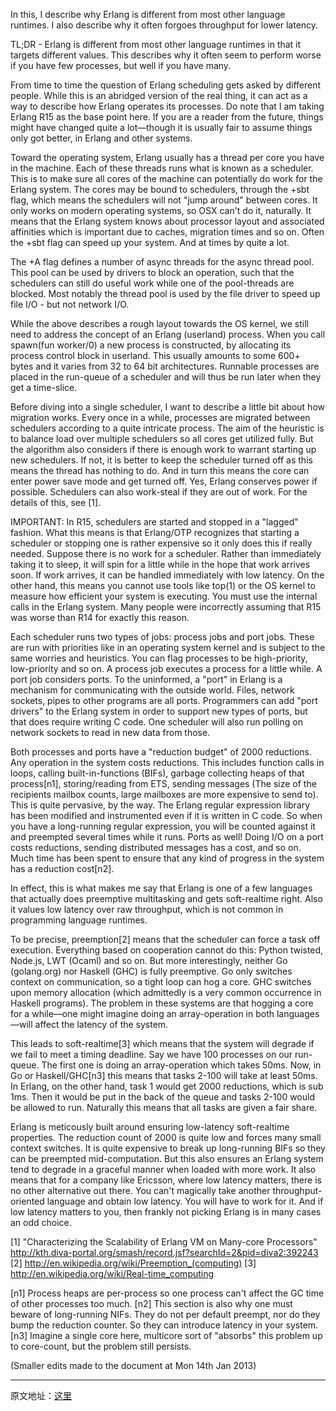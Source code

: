 

In this, I describe why Erlang is different from most other language runtimes. I also describe why it often forgoes throughput for lower latency.

TL;DR - Erlang is different from most other language runtimes in that it targets different values. This describes why it often seem to perform worse if you have few processes, but well if you have many.

From time to time the question of Erlang scheduling gets asked by different people. While this is an abridged version of the real thing, it can act as a way to describe how Erlang operates its processes. Do note that I am taking Erlang R15 as the base point here. If you are a reader from the future, things might have changed quite a lot—though it is usually fair to assume things only got better, in Erlang and other systems.

Toward the operating system, Erlang usually has a thread per core you have in the machine. Each of these threads runs what is known as a scheduler. This is to make sure all cores of the machine can potentially do work for the Erlang system. The cores may be bound to schedulers, through the +sbt flag, which means the schedulers will not "jump around" between cores. It only works on modern operating systems, so OSX can't do it, naturally. It means that the Erlang system knows about processor layout and associated affinities which is important due to caches, migration times and so on. Often the +sbt flag can speed up your system. And at times by quite a lot.

The +A flag defines a number of async threads for the async thread pool. This pool can be used by drivers to block an operation, such that the schedulers can still do useful work while one of the pool-threads are blocked. Most notably the thread pool is used by the file driver to speed up file I/O - but not network I/O.

While the above describes a rough layout towards the OS kernel, we still need to address the concept of an Erlang (userland) process. When you call spawn(fun worker/0) a new process is constructed, by allocating its process control block in userland. This usually amounts to some 600+ bytes and it varies from 32 to 64 bit architectures. Runnable processes are placed in the run-queue of a scheduler and will thus be run later when they get a time-slice.

Before diving into a single scheduler, I want to describe a little bit about how migration works. Every once in a while, processes are migrated between schedulers according to a quite intricate process. The aim of the heuristic is to balance load over multiple schedulers so all cores get utilized fully. But the algorithm also considers if there is enough work to warrant starting up new schedulers. If not, it is better to keep the scheduler turned off as this means the thread has nothing to do. And in turn this means the core can enter power save mode and get turned off. Yes, Erlang conserves power if possible. Schedulers can also work-steal if they are out of work. For the details of this, see [1].

IMPORTANT: In R15, schedulers are started and stopped in a "lagged" fashion. What this means is that Erlang/OTP recognizes that starting a scheduler or stopping one is rather expensive so it only does this if really needed. Suppose there is no work for a scheduler. Rather than immediately taking it to sleep, it will spin for a little while in the hope that work arrives soon. If work arrives, it can be handled immediately with low latency. On the other hand, this means you cannot use tools like top(1) or the OS kernel to measure how efficient your system is executing. You must use the internal calls in the Erlang system. Many people were incorrectly assuming that R15 was worse than R14 for exactly this reason.

Each scheduler runs two types of jobs: process jobs and port jobs. These are run with priorities like in an operating system kernel and is subject to the same worries and heuristics. You can flag processes to be high-priority, low-priority and so on. A process job executes a process for a little while. A port job considers ports. To the uninformed, a "port" in Erlang is a mechanism for communicating with the outside world. Files, network sockets, pipes to other programs are all ports. Programmers can add "port drivers" to the Erlang system in order to support new types of ports, but that does require writing C code. One scheduler will also run polling on network sockets to read in new data from those.

Both processes and ports have a "reduction budget" of 2000 reductions. Any operation in the system costs reductions. This includes function calls in loops, calling built-in-functions (BIFs), garbage collecting heaps of that process[n1], storing/reading from ETS, sending messages (The size of the recipients mailbox counts, large mailboxes are more expensive to send to). This is quite pervasive, by the way. The Erlang regular expression library has been modified and instrumented even if it is written in C code. So when you have a long-running regular expression, you will be counted against it and preempted several times while it runs. Ports as well! Doing I/O on a port costs reductions, sending distributed messages has a cost, and so on. Much time has been spent to ensure that any kind of progress in the system has a reduction cost[n2].

In effect, this is what makes me say that Erlang is one of a few languages that actually does preemptive multitasking and gets soft-realtime right. Also it values low latency over raw throughput, which is not common in programming language runtimes.

To be precise, preemption[2] means that the scheduler can force a task off execution. Everything based on cooperation cannot do this: Python twisted, Node.js, LWT (Ocaml) and so on. But more interestingly, neither Go (golang.org) nor Haskell (GHC) is fully preemptive. Go only switches context on communication, so a tight loop can hog a core. GHC switches upon memory allocation (which admittedly is a very common occurrence in Haskell programs). The problem in these systems are that hogging a core for a while—one might imagine doing an array-operation in both languages—will affect the latency of the system.

This leads to soft-realtime[3] which means that the system will degrade if we fail to meet a timing deadline. Say we have 100 processes on our run-queue. The first one is doing an array-operation which takes 50ms. Now, in Go or Haskell/GHC[n3] this means that tasks 2-100 will take at least 50ms. In Erlang, on the other hand, task 1 would get 2000 reductions, which is sub 1ms. Then it would be put in the back of the queue and tasks 2-100 would be allowed to run. Naturally this means that all tasks are given a fair share.

Erlang is meticously built around ensuring low-latency soft-realtime properties. The reduction count of 2000 is quite low and forces many small context switches. It is quite expensive to break up long-running BIFs so they can be preempted mid-computation. But this also ensures an Erlang system tend to degrade in a graceful manner when loaded with more work. It also means that for a company like Ericsson, where low latency matters, there is no other alternative out there. You can't magically take another throughput-oriented language and obtain low latency. You will have to work for it. And if low latency matters to you, then frankly not picking Erlang is in many cases an odd choice.

[1] "Characterizing the Scalability of Erlang VM on Many-core Processors" http://kth.diva-portal.org/smash/record.jsf?searchId=2&pid=diva2:392243
[2] http://en.wikipedia.org/wiki/Preemption_(computing)
[3] http://en.wikipedia.org/wiki/Real-time_computing

[n1] Process heaps are per-process so one process can't affect the GC time of other processes too much.
[n2] This section is also why one must beware of long-running NIFs. They do not per default preempt, nor do they bump the reduction counter. So they can introduce latency in your system.
[n3] Imagine a single core here, multicore sort of "absorbs" this problem up to core-count, but the problem still persists.

(Smaller edits made to the document at Mon 14th Jan 2013)


----------

原文地址：[这里](http://jlouisramblings.blogspot.dk/2013/01/how-erlang-does-scheduling.html)

